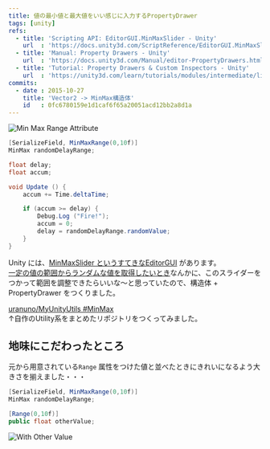 ```yaml
---
title: 値の最小値と最大値をいい感じに入力するPropertyDrawer
tags: [unity]
refs:
  - title: 'Scripting API: EditorGUI.MinMaxSlider - Unity'
    url  : 'https://docs.unity3d.com/ScriptReference/EditorGUI.MinMaxSlider.html'
  - title: 'Manual: Property Drawers - Unity'
    url  : 'https://docs.unity3d.com/Manual/editor-PropertyDrawers.html'
  - title: 'Tutorial: Property Drawers & Custom Inspectors - Unity'
    url  : 'https://unity3d.com/learn/tutorials/modules/intermediate/live-training-archive/property-drawers-custom-inspectors'
commits:
  - date : 2015-10-27
    title: 'Vector2 -> MinMax構造体'
    id   : 0fc6780159e1d1caf6f65a20051acd12bb2a8d1a
---
```


![Min Max Range Attribute](https://uranuno.github.io/MyUnityUtils/minmaxrange.gif "がんばってつくったGIF")

```csharp
[SerializeField, MinMaxRange(0,10f)]
MinMax randomDelayRange;

float delay;
float accum;

void Update () {
	accum += Time.deltaTime;

	if (accum >= delay) {
		Debug.Log ("Fire!");
		accum = 0;
		delay = randomDelayRange.randomValue;
	}
}
```

Unity には、[MinMaxSlider というすてきなEditorGUI](http://docs.unity3d.com/ScriptReference/EditorGUI.MinMaxSlider.html) があります。  
[一定の値の範囲からランダムな値を取得したいとき](http://docs.unity3d.com/ScriptReference/Random.Range.html)なんかに、このスライダーをつかって範囲を調整できたらいいな〜と思っていたので、構造体 + PropertyDrawer をつくりました。  

[uranuno/MyUnityUtils #MinMax](https://github.com/uranuno/MyUnityUtils#min-max)  
↑自作のUtility系をまとめたリポジトリをつくってみました。

<!-- more -->

地味にこだわったところ
--------------------
元から用意されている`Range` 属性をつけた値と並べたときにきれいになるよう大きさを揃えました・・・

```csharp
[SerializeField, MinMaxRange(0,10f)]
MinMax randomDelayRange;

[Range(0,10f)]
public float otherValue;
```

![With Other Value](https://uranuno.github.io/MyUnityUtils/minmaxrange-othervalue.png)
